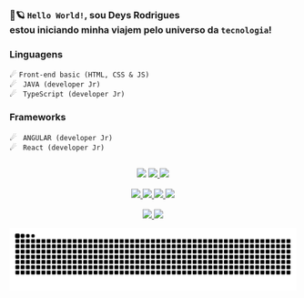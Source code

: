 ### 🚀🪐 `Hello World!`, sou Deys Rodrigues <br> estou iniciando minha viajem pelo universo da `tecnologia`! 

### Linguagens 

☄ `Front-end basic (HTML, CSS & JS)` <br>
☄  ` JAVA (developer Jr)` <br>
☄ ` TypeScript (developer Jr)` <br>
 ### Frameworks 
☄ ` ANGULAR (developer Jr)` <br>
☄ ` React (developer Jr)` 

##

 <div align="center"> 
  <a href = "mailto:RodriguesDeys@gmail.com"><img src="https://img.shields.io/badge/-Gmail-%23333?style=for-the-badge&logo=gmail&logoColor=orange" target="_blank"></a>
 <a href="" target="_blank" ><img src="https://img.shields.io/badge/-LinkedIn-%230077B5?style=for-the-badge&logo=linkedin&logoColor=black" target="_blank">
 <a href="https://www.behance.net/venushim" target="_blank" ><img src="https://img.shields.io/badge/-Behance-blueviolet?style=for-the-badge&logo=behance&logoColor=white" target="_blank">
 </div>
  

<div> <br>
<div align="center">
 <img height="26em" src="https://img.shields.io/badge/-HTML-000?style=forthebadge&logo=html5&color=151515&logoColor=000&labelColor=5c64ff">
 <img height="26em" src="https://img.shields.io/badge/-CSS-000?style=forthebadge&logo=css3&color=151515&logoColor=000&labelColor=5c64ff">
 <img height="26em" src="https://img.shields.io/badge/-Typescript-000?style=forthebadge&logo=typescript&color=151515&logoColor=000&labelColor=5c64ff">
 <img height="26em" src="https://img.shields.io/badge/-Javascript-000?style=forthebadge&logo=javascript&color=151515&logoColor=000&labelColor=5c64ff">
</div>

<br>
 
<div align="center">
 <img height="27em"src="https://img.shields.io/badge/-React-000?style=for-the-badge&logo=react&color=151515&logoColor=000&labelColor=292e91">
  <img height="27em"src="https://img.shields.io/badge/-Angular-000?style=for-tbadge&logo=angular&color=151515&logoColor=000&labelColor=292e91"> </div>


 

  ![Snake animation](https://github.com/DeysRodrigues/DeysRodrigues/blob/output/github-contribution-grid-snake.svg)
  
 
